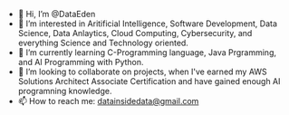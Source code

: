 - 👋 Hi, I’m @DataEden
- 👀 I’m interested in Aritificial Intelligence, Software Development, Data Science, Data Anlaytics, Cloud Computing,  Cybersecurity, and everything Science and Technology oriented. 
- 🌱 I’m currently learning C-Programming language, Java Prgramming, and AI Programming with Python. 
- 💞️ I’m looking to collaborate on projects, when I've earned my AWS Solutions Architect Associate Certification and have gained enough AI programning knowledge. 
- 📫 How to reach me: datainsidedata@gmail.com
  

<!---
DataEden/DataEden is a ✨ special ✨ repository because its `README.md` (this file) appears on your GitHub profile.
You can click the Preview link to take a look at your changes.
--->
